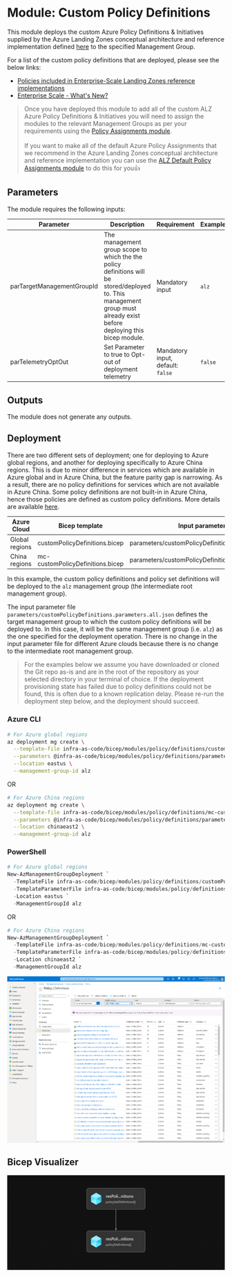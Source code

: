 # Module: Custom Policy Definitions

This module deploys the custom Azure Policy Definitions & Initiatives supplied by the Azure Landing Zones conceptual architecture and reference implementation defined [here](https://docs.microsoft.com/azure/cloud-adoption-framework/ready/enterprise-scale/architecture) to the specified Management Group.

For a list of the custom policy definitions that are deployed, please see the below links:

- [Policies included in Enterprise-Scale Landing Zones reference implementations](https://github.com/Azure/Enterprise-Scale/blob/main/docs/ESLZ-Policies.md)
- [Enterprise Scale - What's New?](https://github.com/Azure/Enterprise-Scale/wiki/Whats-new)

> Once you have deployed this module to add all of the custom ALZ Azure Policy Definitions & Initiatives you will need to assign the modules to the relevant Management Groups as per your requirements using the [Policy Assignments module](../assignments/README.md). <br><br>
> If you want to make all of the default Azure Policy Assignments that we recommend in the Azure Landing Zones conceptual architecture and reference implementation you can use the [ALZ Default Policy Assignments module](../assignments/alzDefaults/README.md) to do this for you👍

## Parameters

The module requires the following inputs:

 | Parameter                  | Description                                                                                                                                                             | Requirement                       | Example |
 | -------------------------- | ----------------------------------------------------------------------------------------------------------------------------------------------------------------------- | --------------------------------- | ------- |
 | parTargetManagementGroupId | The management group scope to which the the policy definitions will be stored/deployed to. This management group must already exist before deploying this bicep module. | Mandatory input                   | `alz`   |
 | parTelemetryOptOut         | Set Parameter to true to Opt-out of deployment telemetry                                                                                                                | Mandatory input, default: `false` | `false` |

## Outputs

The module does not generate any outputs.

## Deployment

There are two different sets of deployment; one for deploying to Azure global regions, and another for deploying specifically to Azure China regions. This is due to minor difference in services which are available in Azure global and in Azure China, but the feature parity gap is narrowing. As a result, there are no policy definitions for services which are not available in Azure China. Some policy definitions are not built-in in Azure China, hence those policies are defined as custom policy definitions. More details are available [here](https://github.com/Azure/Enterprise-Scale/pull/802).

 | Azure Cloud    | Bicep template                     | Input parameters file                             |
 | -------------- | ---------------------------------- | ------------------------------------------------- |
 | Global regions | customPolicyDefinitions.bicep    | parameters/customPolicyDefinitions.parameters.all.json |
 | China regions  | mc-customPolicyDefinitions.bicep | parameters/customPolicyDefinitions.parameters.all.json |

In this example, the custom policy definitions and policy set definitions will be deployed to the `alz` management group (the intermediate root management group).

The input parameter file `parameters/customPolicyDefinitions.parameters.all.json` defines the target management group to which the custom policy definitions will be deployed to. In this case, it will be the same management group (i.e. `alz`) as the one specified for the deployment operation. There is no change in the input parameter file for different Azure clouds because there is no change to the intermediate root management group.

> For the examples below we assume you have downloaded or cloned the Git repo as-is and are in the root of the repository as your selected directory in your terminal of choice.
> If the deployment provisioning state has failed due to policy definitions could not be found, this is often due to a known replication delay. Please re-run the deployment step below, and the deployment should succeed.

### Azure CLI

```bash
# For Azure global regions
az deployment mg create \
  --template-file infra-as-code/bicep/modules/policy/definitions/customPolicyDefinitions.bicep \
  --parameters @infra-as-code/bicep/modules/policy/definitions/parameters/customPolicyDefinitions.parameters.all.json \
  --location eastus \
  --management-group-id alz
```
OR
```bash
# For Azure China regions
az deployment mg create \
  --template-file infra-as-code/bicep/modules/policy/definitions/mc-customPolicyDefinitions.bicep \
  --parameters @infra-as-code/bicep/modules/policy/definitions/parameters/customPolicyDefinitions.parameters.all.json \
  --location chinaeast2 \
  --management-group-id alz
```

### PowerShell

```powershell
# For Azure global regions
New-AzManagementGroupDeployment `
  -TemplateFile infra-as-code/bicep/modules/policy/definitions/customPolicyDefinitions.bicep `
  -TemplateParameterFile infra-as-code/bicep/modules/policy/definitions/parameters/customPolicyDefinitions.parameters.all.json `
  -Location eastus `
  -ManagementGroupId alz
```
OR
```powershell
# For Azure China regions
New-AzManagementGroupDeployment `
  -TemplateFile infra-as-code/bicep/modules/policy/definitions/mc-customPolicyDefinitions.bicep `
  -TemplateParameterFile infra-as-code/bicep/modules/policy/definitions/parameters/customPolicyDefinitions.parameters.all.json `
  -Location chinaeast2 `
  -ManagementGroupId alz
```

![Example Deployment Output](media/exampleDeploymentOutput.png "Example Deployment Output")

## Bicep Visualizer

![Bicep Visualizer](media/bicepVisualizer.png "Bicep Visualizer")
